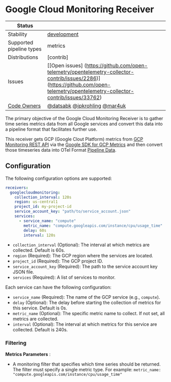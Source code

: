 # Google Cloud Monitoring Receiver

<!-- status autogenerated section -->
| Status                   |               |
| ------------------------ | ------------- |
| Stability                | [development] |
| Supported pipeline types | metrics       |
| Distributions            | [contrib]     |
| Issues                   | [[Open issues] (https://github.com/open-telemetry/opentelemetry-collector-contrib/issues/2286)] (https://github.com/open-telemetry/opentelemetry-collector-contrib/issues/33762)
| [Code Owners](https://github.com/open-telemetry/opentelemetry-collector-contrib/blob/main/CONTRIBUTING.md#becoming-a-code-owner) | [@datsabk] [@jpkrohling] [@mar4uk]

[development]: https://github.com/open-telemetry/opentelemetry-collector?tab=readme-ov-file#development
[@datsabk]: https://github.com/datsabk
[@jpkrohling]: https://github.com/jpkrohling
[@mar4uk]: https://github.com/mar4uk
<!-- end autogenerated section -->

The primary objective of the Google Cloud Monitoring Receiver is to gather time series metrics data from all Google services and convert this data into a pipeline format that facilitates further use.

This receiver gets GCP (Google Clout Platform) metrics from [GCP Monitoring REST API] via the [Google SDK for GCP Metrics] and then convert those timeseries data into OTel Format [Pipeline Data].

[GCP Monitoring REST API]: https://cloud.google.com/monitoring/api/ref_v3/rest/v3/projects.timeSeries/list
[Google SDK for GCP Metrics]: https://pkg.go.dev/cloud.google.com/go/monitoring/apiv3
[Pipeline Data]: https://pkg.go.dev/go.opentelemetry.io/collector/pdata

## Configuration
The following configuration options are supported:

```yaml
receivers:
  googlecloudmonitoring:
    collection_interval: 120s
    region: us-central1
    project_id: my-project-id
    service_account_key: "path/to/service_account.json"
    services:
      - service_name: "compute"
        metric_name: "compute.googleapis.com/instance/cpu/usage_time"
        delay: 60s
        interval: 120s
```

- `collection_interval` (Optional): The interval at which metrics are collected. Default is 60s.
- `region` (Required): The GCP region where the services are located.
- `project_id` (Required): The GCP project ID.
- `service_account_key` (Required): The path to the service account key JSON file.
- `services` (Required): A list of services to monitor.

Each service can have the following configuration:

- `service_name` (Required): The name of the GCP service (e.g., `compute`).
- `delay` (Optional): The delay before starting the collection of metrics for this service. Default is 0s.
- `metric_name` (Optional): The specific metric name to collect. If not set, all metrics are collected.
- `interval` (Optional): The interval at which metrics for this service are collected. Default is 240s.

### Filtering

**Metrics Parameters** :

- A monitoring filter that specifies which time series should be returned. The filter must specify a single metric type. For example: `metric_name: "compute.googleapis.com/instance/cpu/usage_time"`

